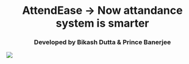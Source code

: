 <h1 align="center">AttendEase -> Now attandance system is smarter</h1>
<h3 align="center">Developed by Bikash  Dutta & Prince Banerjee</h3>
<img align="center" width="max" src="https://firebasestorage.googleapis.com/v0/b/attendease-7b78c.appspot.com/o/bkbkbkjbl.jpg?alt=media&token=1eb4e4dd-9e93-4b0a-81ab-d6aeddc670c0">
